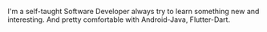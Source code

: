 I'm a self-taught Software Developer always try to learn something new and interesting. And pretty comfortable with Android-Java, Flutter-Dart.
